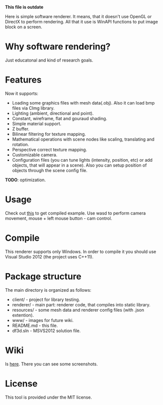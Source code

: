 **This file is outdate**

Here is simple software renderer. It means, that it doesn't use OpenGL or DirectX to perform rendering. 
All that it use is WinAPI functions to put image block on a screen.

Why software rendering?
========
Just educatonal and kind of research goals.

Features
========
Now it supports:
* Loading some graphics files with mesh data(.obj). Also it can load bmp files via CImg library.
* Lighting (ambient, directional and point).
* Constant, wireframe, flat and gouraud shading.
* Simple material support.
* Z buffer.
* Bilinear filtering for texture mapping.
* Mathematical operations with scene nodes like scaling, translating and rotation.
* Perspective correct texture mapping.
* Customizable camera.
* Configuration files (you can tune lights (intensity, position, etc) or add objects, that will appear in a scene). 
   Also you can setup position of objects through the scene config file.

**TODO**: optimization.

Usage
=====
Check out [this](https://github.com/flaming0/software-renderer/blob/master/www/example/soft-rend-win.zip?raw=true) to get compiled example.
Use wasd to perform camera movement, mouse + left mouse button - cam control.

Compile
=======
This renderer supports only Windows. In order to compile it you should use Visual Studio 2012 (the project uses C++11).

Package structure
===========
The main directory is organized as follows:

* client/ - project for library testing.
* renderer/ - main part: renderer code, that compiles into static library.
* resources/ - some mesh data and renderer config files (with .json extention).
* www/ - images for future wiki.
* README.md - this file.
* df3d.sln - MSVS2012 solution file.

Wiki
====
Is [here](https://github.com/flaming0/software-renderer/wiki). There you can see some screenshots.

License
=======
This tool is provided under the MIT license.
